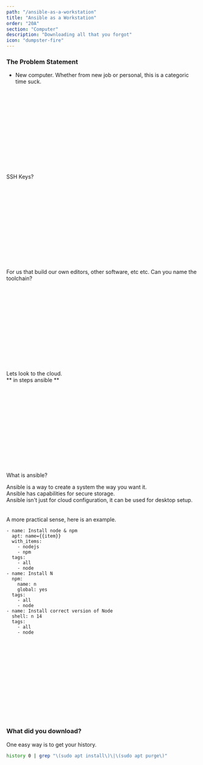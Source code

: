 ```yaml
---
path: "/ansible-as-a-workstation"
title: "Ansible as a Workstation"
order: "20A"
section: "Computer"
description: "Downloading all that you forgot"
icon: "dumpster-fire"
---
```


### The Problem Statement
* New computer.  Whether from new job or personal, this is a categoric time
  suck.

<br />
<br />
<br />
<br />
<br />
<br />
<br />
<br />
<br />
<br />
<br />
<br />

SSH Keys?

<br />
<br />
<br />
<br />
<br />
<br />
<br />
<br />
<br />
<br />
<br />
<br />

For us that build our own editors, other software, etc etc.  Can you name the
toolchain?

<br />
<br />
<br />
<br />
<br />
<br />
<br />
<br />
<br />
<br />
<br />
<br />

Lets look to the cloud.<br />
** in steps ansible **

<br />
<br />
<br />
<br />
<br />
<br />
<br />
<br />
<br />
<br />
<br />
<br />

What is ansible?

Ansible is a way to create a system the way you want it.<br />
Ansible has capabilities for secure storage.<br />
Ansible isn't just for cloud configuration, it can be used for desktop setup.<br />
<br />
<br />
A more practical sense, here is an example.
```
- name: Install node & npm
  apt: name={{item}}
  with_items:
    - nodejs
    - npm
  tags:
    - all
    - node
- name: Install N
  npm:
    name: n
    global: yes
  tags:
    - all
    - node
- name: Install correct version of Node
  shell: n 14
  tags:
    - all
    - node
```

<br />
<br />
<br />
<br />
<br />
<br />
<br />
<br />
<br />
<br />
<br />
<br />

### What did you download?
One easy way is to get your history.
```bash
history 0 | grep "\(sudo apt install\)\|\(sudo apt purge\)"
```
